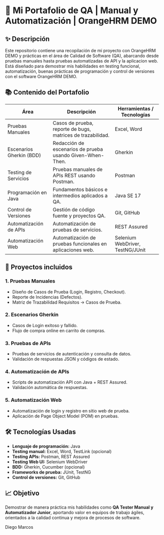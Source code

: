 # 📄 Mi Portafolio de QA | Manual y Automatización | OrangeHRM DEMO 

## ✨ Descripción

Este repositorio contiene una recopilación de mi proyecto con OrangeHRM DEMO y prácticas en el área de Calidad de Software (QA), abarcando desde pruebas manuales hasta pruebas automatizadas de API y la aplicacion web.  
Está diseñado para demostrar mis habilidades en testing funcional, automatización, buenas prácticas de programación y control de versiones con el software OrangeHRM DEMO.

## 📚 Contenido del Portafolio

| Área                     | Descripción                                                        | Herramientas / Tecnologías                     |
|--------------------------|--------------------------------------------------------------------|------------------------------------------------|
| Pruebas Manuales         | Casos de prueba, reporte de bugs, matrices de trazabilidad.        | Excel, Word                                    |
| Escenarios Gherkin (BDD) | Redacción de escenarios de prueba usando Given-When-Then.          | Gherkin                                        |
| Testing de Servicios     | Pruebas manuales de APIs REST usando Postman.                      | Postman                                        |
| Programación en Java     | Fundamentos básicos e intermedios aplicados a QA.                  | Java SE 17                                     |
| Control de Versiones     | Gestión de código fuente y proyectos QA.                           | Git, GitHub                                    |
| Automatización de APIs   | Automatización de pruebas de servicios.                            | REST Assured                                   |
| Automatización Web       | Automatización de pruebas funcionales en aplicaciones web.         | Selenium WebDriver, TestNG/JUnit               |

## 🚀 Proyectos incluidos

### 1. Pruebas Manuales
- Diseño de Casos de Prueba (Login, Registro, Checkout).
- Reporte de Incidencias (Defectos).
- Matriz de Trazabilidad Requisitos → Casos de Prueba.

### 2. Escenarios Gherkin
- Casos de Login exitoso y fallido.
- Flujo de compra online en carrito de compras.

### 3. Pruebas de APIs
- Pruebas de servicios de autenticación y consulta de datos.
- Validación de respuestas JSON y códigos de estado.

### 4. Automatización de APIs
- Scripts de automatización API con Java + REST Assured.
- Validación automática de respuestas.

### 5. Automatización Web
- Automatización de login y registro en sitio web de prueba.
- Aplicación de Page Object Model (POM) en pruebas.

## 🛠️ Tecnologías Usadas

- **Lenguaje de programación:** Java  
- **Testing manual:** Excel, Word, TestLink (opcional)  
- **Testing APIs:** Postman, REST Assured  
- **Testing Web UI:** Selenium WebDriver  
- **BDD:** Gherkin, Cucumber (opcional)  
- **Frameworks de prueba:** JUnit, TestNG  
- **Control de versiones:** Git, GitHub  

## 📈 Objetivo

Demostrar de manera práctica mis habilidades como **QA Tester Manual y Automatizador Junior**, aportando valor en equipos de trabajo ágiles, orientados a la calidad continua y mejora de procesos de software.

Diego Marcos
